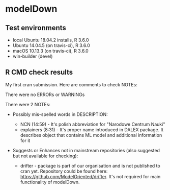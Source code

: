 # modelDown

## Test environments
* local Ubuntu 18.04.2 installs, R 3.6.0
* Ubuntu 14.04.5 (on travis-ci), R 3.6.0
* macOS 10.13.3 (on travis-ci), R 3.6.0
* win-builder (devel)

## R CMD check results
My first cran submission. Here are comments to check NOTEs:

There were no ERRORs or WARNINGs

There were 2 NOTEs:

* Possibly mis-spelled words in DESCRIPTION:
    * NCN (14:59) - It's polish abbreviation for "Narodowe Centrum Nauki"
    * explainers (8:31) - It's proper name introduced in DALEX package. It describes object that contains ML model and additional information for it

* Suggests or Enhances not in mainstream repositories (also suggested but not available for checking):
    * drifter - package is part of our organisation and is not published to cran yet. Repository could be found here: https://github.com/ModelOriented/drifter. It's not required for main functionality of modelDown. 
